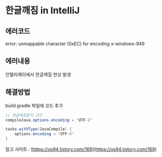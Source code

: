 # **한글깨짐 in IntelliJ**

## 에러코드
error: unmappable character (0xEC) for encoding x-windows-949

## 에러내용

인텔리제이에서 한글깨짐 현상 발생

## 해결방법

build.gradle 파일에 코드 추가

``` Java
// 한글깨짐방지 코드
compileJava.options.encoding = 'UTF-8'

tasks.withType(JavaCompile) {
    options.encoding = 'UTF-8'
}
```

참고 사이트 : [https://os94.tistory.com/169](https://os94.tistory.com/169)